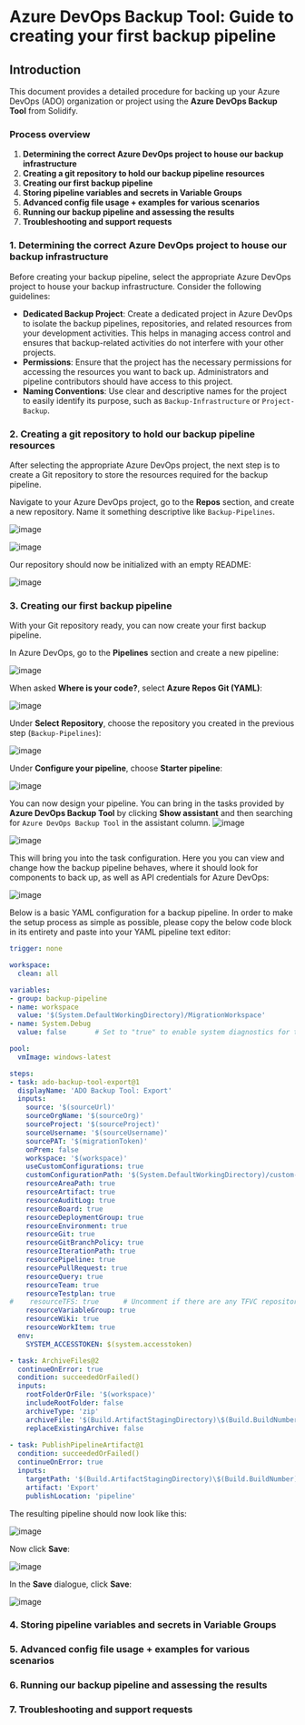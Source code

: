 # Azure DevOps Backup Tool: Guide to creating your first backup pipeline

## Introduction

This document provides a detailed procedure for backing up your Azure DevOps (ADO) organization or project using the **Azure DevOps Backup Tool** from Solidify.

### Process overview

1. **Determining the correct Azure DevOps project to house our backup infrastructure**
1. **Creating a git repository to hold our backup pipeline resources**
1. **Creating our first backup pipeline**
1. **Storing pipeline variables and secrets in Variable Groups**
1. **Advanced config file usage + examples for various scenarios**
1. **Running our backup pipeline and assessing the results**
1. **Troubleshooting and support requests**

### 1. Determining the correct Azure DevOps project to house our backup infrastructure

Before creating your backup pipeline, select the appropriate Azure DevOps project to house your backup infrastructure. Consider the following guidelines:

- **Dedicated Backup Project**: Create a dedicated project in Azure DevOps to isolate the backup pipelines, repositories, and related resources from your development activities. This helps in managing access control and ensures that backup-related activities do not interfere with your other projects.
- **Permissions**: Ensure that the project has the necessary permissions for accessing the resources you want to back up. Administrators and pipeline contributors should have access to this project.
- **Naming Conventions**: Use clear and descriptive names for the project to easily identify its purpose, such as `Backup-Infrastructure` or `Project-Backup`.

### 2. Creating a git repository to hold our backup pipeline resources

After selecting the appropriate Azure DevOps project, the next step is to create a Git repository to store the resources required for the backup pipeline.

Navigate to your Azure DevOps project, go to the **Repos** section, and create a new repository. Name it something descriptive like `Backup-Pipelines`.

![image](https://github.com/user-attachments/assets/5d9e1472-41eb-4201-a661-e65f878b63df)

![image](https://github.com/user-attachments/assets/18c00353-8b7f-403c-ac8a-9c7e48fe7ae8)

Our repository should now be initialized with an empty README:

![image](https://github.com/user-attachments/assets/d6e6aef2-62d5-4c0c-bd77-3ee321d3b738)

### 3. Creating our first backup pipeline

With your Git repository ready, you can now create your first backup pipeline.

In Azure DevOps, go to the **Pipelines** section and create a new pipeline:

![image](https://github.com/user-attachments/assets/c0b44c64-74d4-4bdd-97b9-9dc6484cd133)

When asked **Where is your code?**, select **Azure Repos Git (YAML)**:

![image](https://github.com/user-attachments/assets/d2dcebde-6a7f-415b-ace4-dae733991870)

Under **Select Repository**, choose the repository you created in the previous step (`Backup-Pipelines`):

![image](https://github.com/user-attachments/assets/612a9c85-7c83-48c7-97ec-ba862b2464b1)

Under **Configure your pipeline**, choose **Starter pipeline**:

![image](https://github.com/user-attachments/assets/b5c11231-8469-4410-a215-0e2836e45d60)

You can now design your pipeline. You can bring in the tasks provided by **Azure DevOps Backup Tool** by clicking **Show assistant** and then searching for `Azure DevOps Backup Tool` in the assistant column.
![image](https://github.com/user-attachments/assets/833e5276-92b2-4700-b082-158bde1923fd)

![image](https://github.com/user-attachments/assets/146a849d-5542-454c-89bc-77a130056677)

This will bring you into the task configuration. Here you you can view and change how the backup pipeline behaves, where it should look for components to back up, as well as API credentials for Azure DevOps:

![image](https://github.com/user-attachments/assets/34e41969-f363-40bc-8c87-10a6f8bd2326)

Below is a basic YAML configuration for a backup pipeline. In order to make the setup process as simple as possible, please copy the below code block in its entirety and paste into your YAML pipeline text editor:

```yaml
trigger: none

workspace:
  clean: all

variables:
- group: backup-pipeline
- name: workspace
  value: '$(System.DefaultWorkingDirectory)/MigrationWorkspace'
- name: System.Debug
  value: false       # Set to "true" to enable system diagnostics for troubleshooting or support requests

pool:
  vmImage: windows-latest

steps:
- task: ado-backup-tool-export@1
  displayName: 'ADO Backup Tool: Export'
  inputs:
    source: '$(sourceUrl)'
    sourceOrgName: '$(sourceOrg)'
    sourceProject: '$(sourceProject)'
    sourceUsername: '$(sourceUsername)'
    sourcePAT: '$(migrationToken)'
    onPrem: false
    workspace: '$(workspace)'
    useCustomConfigurations: true
    customConfigurationPath: '$(System.DefaultWorkingDirectory)/custom-configs-contosoair-demo'
    resourceAreaPath: true
    resourceArtifact: true
    resourceAuditLog: true
    resourceBoard: true
    resourceDeploymentGroup: true
    resourceEnvironment: true
    resourceGit: true
    resourceGitBranchPolicy: true
    resourceIterationPath: true
    resourcePipeline: true
    resourcePullRequest: true
    resourceQuery: true
    resourceTeam: true
    resourceTestplan: true
#    resourceTFS: true      # Uncomment if there are any TFVC repositories in the target Project
    resourceVariableGroup: true
    resourceWiki: true
    resourceWorkItem: true
  env:
    SYSTEM_ACCESSTOKEN: $(system.accesstoken)

- task: ArchiveFiles@2
  continueOnError: true
  condition: succeededOrFailed()
  inputs: 
    rootFolderOrFile: '$(workspace)'
    includeRootFolder: false
    archiveType: 'zip'
    archiveFile: '$(Build.ArtifactStagingDirectory)\$(Build.BuildNumber)-export.zip'
    replaceExistingArchive: false
        
- task: PublishPipelineArtifact@1
  condition: succeededOrFailed()
  continueOnError: true
  inputs:
    targetPath: '$(Build.ArtifactStagingDirectory)\$(Build.BuildNumber)-export.zip'
    artifact: 'Export'
    publishLocation: 'pipeline'
```

The resulting pipeline should now look like this:

![image](https://github.com/user-attachments/assets/7743b6d6-6c86-4a3f-b6d6-ae4a0402d35c)

Now click **Save**:

![image](https://github.com/user-attachments/assets/033f98d9-08b1-4a2f-af08-a4e96d698c4b)

In the **Save** dialogue, click **Save**:

![image](https://github.com/user-attachments/assets/0b717dc2-6b07-4dd8-b1f1-35470c855e26)


### 4. Storing pipeline variables and secrets in Variable Groups

### 5. Advanced config file usage + examples for various scenarios

### 6. Running our backup pipeline and assessing the results

### 7. Troubleshooting and support requests
